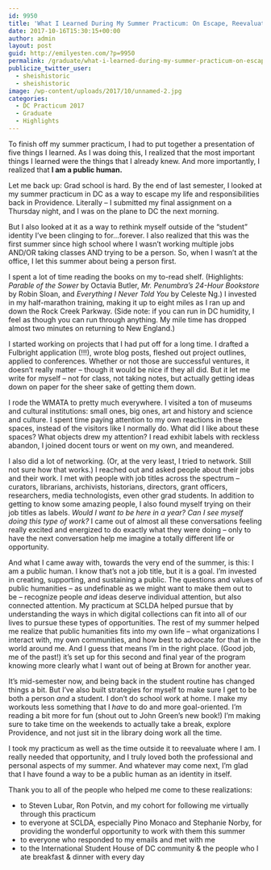 ```yaml
---
id: 9950
title: 'What I Learned During My Summer Practicum: On Escape, Reevaluation, and Being a Public Human'
date: 2017-10-16T15:30:15+00:00
author: admin
layout: post
guid: http://emilyesten.com/?p=9950
permalink: /graduate/what-i-learned-during-my-summer-practicum-on-escape-reevaluation-and-being-a-public-human/
publicize_twitter_user:
  - sheishistoric
  - sheishistoric
image: /wp-content/uploads/2017/10/unnamed-2.jpg
categories:
  - DC Practicum 2017
  - Graduate
  - Highlights
---
```

To finish off my summer practicum, I had to put together a presentation of five things I learned. As I was doing this, I realized that the most important things I learned were the things that I already knew. And more importantly, I realized that **I am a public human.** 

Let me back up: Grad school is hard. By the end of last semester, I looked at my summer practicum in DC as a way to escape my life and responsibilities back in Providence. Literally – I submitted my final assignment on a Thursday night, and I was on the plane to DC the next morning.

But I also looked at it as a way to rethink myself outside of the &#8220;student&#8221; identity I&#8217;ve been clinging to for…forever. I also realized that this was the first summer since high school where I wasn&#8217;t working multiple jobs AND/OR taking classes AND trying to be a person. So, when I wasn&#8217;t at the office, I let this summer about being a person first.

I spent a lot of time reading the books on my to-read shelf. (Highlights: _Parable of the Sower_ by Octavia Butler, _Mr. Penumbra&#8217;s 24-Hour Bookstore_ by Robin Sloan, and _Everything I Never Told You_ by Celeste Ng.) I invested in my half-marathon training, making it up to eight miles as I ran up and down the Rock Creek Parkway. (Side note: if you can run in DC humidity, I feel as though you can run through anything. My mile time has dropped almost two minutes on returning to New England.)

I started working on projects that I had put off for a long time. I drafted a Fulbright application (!!!), wrote blog posts, fleshed out project outlines, applied to conferences. Whether or not those are successful ventures, it doesn&#8217;t really matter – though it would be nice if they all did. But it let me write for myself – not for class, not taking notes, but actually getting ideas down on paper for the sheer sake of getting them down.

I rode the WMATA to pretty much everywhere. I visited a ton of museums and cultural institutions: small ones, big ones, art and history and science and culture. I spent time paying attention to my own reactions in these spaces, instead of the visitors like I normally do. What did I like about these spaces? What objects drew my attention? I read exhibit labels with reckless abandon, I joined docent tours or went on my own, and meandered.

I also did a lot of networking. (Or, at the very least, I tried to network. Still not sure how that works.) I reached out and asked people about their jobs and their work. I met with people with job titles across the spectrum &#8211; curators, librarians, archivists, historians, directors, grant officers, researchers, media technologists, even other grad students. In addition to getting to know some amazing people, I also found myself trying on their job titles as labels. _Would I want to be here in a year? Can I see myself doing this type of work?_ I came out of almost all these conversations feeling really excited and energized to do exactly what they were doing – only to have the next conversation help me imagine a totally different life or opportunity.

And what I came away with, towards the very end of the summer, is this: I am a public human. I know that&#8217;s not a job title, but it is a goal. I&#8217;m invested in creating, supporting, and sustaining a public. The questions and values of public humanities – as undefinable as we might want to make them out to be – recognize people _and_ ideas deserve individual attention, but also connected attention. My practicum at SCLDA helped pursue that by understanding the ways in which digital collections can fit into all of our lives to pursue these types of opportunities. The rest of my summer helped me realize that public humanities fits into my own life &#8211; what organizations I interact with, my own communities, and how best to advocate for that in the world around me. And I guess that means I&#8217;m in the right place. (Good job, me of the past!) it&#8217;s set up for this second and final year of the program knowing more clearly what I want out of being at Brown for another year.

It&#8217;s mid-semester now, and being back in the student routine has changed things a bit. But I&#8217;ve also built strategies for myself to make sure I get to be both a person _and_ a student. I don&#8217;t do school work at home. I make my workouts less something that I _have_ to do and more goal-oriented. I&#8217;m reading a bit more for fun (shout out to John Green&#8217;s new book!) I’m making sure to take time on the weekends to actually take a break, explore Providence, and not just sit in the library doing work all the time.

I took my practicum as well as the time outside it to reevaluate where I am. I really needed that opportunity, and I truly loved both the professional and personal aspects of my summer. And whatever may come next, I&#8217;m glad that I have found a way to be a public human as an identity in itself.

Thank you to all of the people who helped me come to these realizations:

  * to Steven Lubar, Ron Potvin, and my cohort for following me virtually through this practicum
  * to everyone at SCLDA, especially Pino Monaco and Stephanie Norby, for providing the wonderful opportunity to work with them this summer
  * to everyone who responded to my emails and met with me
  * to the International Student House of DC community & the people who I ate breakfast & dinner with every day
